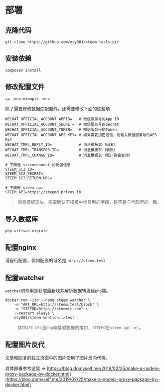 
# 部署

## 克隆代码

```
git clone https://github.com/ety001/steem-tools.git
```

## 安装依赖

```
composer install
```

## 修改配置文件

```
cp .env.example .env
```

除了需要修改数据库配置外，还需要修改下面的这些项

```
WECHAT_OFFICIAL_ACCOUNT_APPID=   # 微信服务号的App ID
WECHAT_OFFICIAL_ACCOUNT_SECRET=  # 微信服务号的Secret
WECHAT_OFFICIAL_ACCOUNT_TOKEN=   # 微信服务号的Token
WECHAT_OFFICIAL_ACCOUNT_AES_KEY= # 如果需要加密通信，则输入微信服务号的AES KEY
WECHAT_TMPL_REPLY_ID=            # 消息模板ID（回复）
WECHAT_TMPL_TRANSFER_ID=         # 消息模板ID（转账）
WECHAT_TMPL_CHANGE_ID=           # 消息模板ID（账户资金变动）

# 下面是 steemconnect 的配置信息
STEEM_SC2_ID=                   
STEEM_SC2_SECRET=
STEEM_SC2_RETURN_URL=

# 下面是 steem api
STEEM_API=https://steemd.privex.io
```
> 消息模板这块，需要确认下模板中涉及到的字段，是不是与代码里的一致。

## 导入数据库

```
php artisan migrate
```

## 配置nginx
请自行配置，假如配置的域名是 `http://steem.test`

## 配置watcher
`watcher`的作用是获取最新块并解析数据转发给`php`端。
```
docker run -itd --name steem_watcher \
    -e "API_URL=http://steem.test/block" \
    -e "STEEMD=https://steemit.com" \
    --restart always \
    ety001/steem-mention:latest
```
> 其中`API_URL`是`php`端接收数据的接口，`STEEMD`是`steem api url`。

## 配置图片反代

文章和回复的独立页面中的图片使用了图片反向代理。

具体部署参考这里 => [https://blog.domyself.me/2019/02/25/make-a-nodejs-proxy-package-by-docker.html](https://blog.domyself.me/2019/02/25/make-a-nodejs-proxy-package-by-docker.html)
